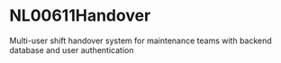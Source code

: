 # NL00611Handover
Multi-user shift handover system for maintenance teams with backend database and user authentication
